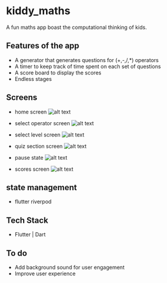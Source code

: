 # kiddy_maths

A fun maths app boast the computational thinking of kids.

## Features of the app

 - A generator that generates questions for (+,-,/,*) operators
 - A timer to keep track of time spent on each set of questions
 - A score board to display the scores
 - Endless stages 
 
 ## Screens 

 - home screen
  ![alt text](https://github.com/Uthman-lab/kiddy-maths/blob/main/assets/start_screen.png)

 - select operator screen
   ![alt text](https://github.com/Uthman-lab/kiddy-maths/blob/main/assets/operator_screen.png)

 - select level screen
  ![alt text](https://github.com/Uthman-lab/kiddy-maths/blob/main/assets/stages_screen.png)

 - quiz section screen
  ![alt text](https://github.com/Uthman-lab/kiddy-maths/blob/main/assets/question_screen.png)

 - pause state
  ![alt text](https://github.com/Uthman-lab/kiddy-maths/blob/main/assets/pause_screen.png)

 - scores screen
  ![alt text](https://github.com/Uthman-lab/kiddy-maths/blob/main/assets/score_screen.png)


## state management
 - flutter riverpod

## Tech Stack
 - Flutter | Dart


## To do
 - Add background sound for user engagement
 - Improve user experience
